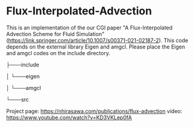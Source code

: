 # Flux-Interpolated-Advection

This is an implementation of the our CGI paper "A Flux-Interpolated Advection Scheme for Fluid Simulation" (https://link.springer.com/article/10.1007/s00371-021-02187-2).
This code depends on the external library Eigen and amgcl. Please place the Eigen and amgcl codes on the include directory.

├───include

│   └───eigen

│   └───amgcl

└───src

Project page: https://nhirasawa.com/publications/flux-advection
video: https://www.youtube.com/watch?v=KD3VKLep0fA